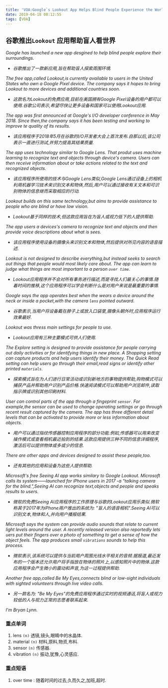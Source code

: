 ```yaml
---
title: 'VOA:Google`s Lookout App Helps Blind People Experience the World'
date: 2019-04-18 08:12:55
tags: [VOA]
---
```


## 谷歌推出`Lookout` 应用帮助盲人看世界

*Google has launched a new app desgined to help blind people explore their surroundings.*
- *谷歌推出了一款新应用,旨在帮助盲人探索周围环境.*

*The free app,called Lookout,is currently available to users in the United States who own a Google Pixel device. The company says it hopes to bring Lookout to more devices and additional countries soon.*
- *这款名为Lookout的免费应用,目前在美国拥有Google Pixel设备的用户都可以使用.谷歌公司表示,希望尽快让更多设备和国家可以使用Lookout应用.*

*The app was first announced at Google's I/O developer conference in May 2018. Since then,the company says it has been testing and working to improve te quality of its results.*
- *该应用程序于2018年5月在谷歌的I/O开发者大会上首次发布.自那以后,该公司表示一直进行测试,并努力提高其结果质量.*

*The app uses technology similar to Google Lens. That produt uses machine learning to recognize text and objects through device's camera. Users can then receive information about or take actions related to the text and recognized objects.*
- *该应用程序所使用的技术与Google Lens类似,Google Lens通过设备上的相机利用机器学习技术来识别文本和物体,然后,用户可以通过接收有关文本和可识别物体的信息继而采取相应的行动.*

*Lookout builds on this same technology,but aims to provide assistance to people who are blind or have low vision.*
- *Lookout基于同样的技术,但这款应用旨在为盲人或视力低下的人提供帮助.*

*The app users a devices's camera to recognize text and objects and then provide voice descriptions about what is sees.*
- *该应用程序使用设备的摄像头来识别文本和物体,然后提供对所见内容的语音描述.*

*Lookout is not designed to describe everything,but instead seeks to search out things that people would most likely care about. The app can learn to judge what things are most important to a person `over time`.*
- *Lookout应用程序并不会对所有事务进行描述,而是寻找人们最关心的事情.随着时间的推移,这个应用程序可以学会判断什么是对用户来说是最重要的事情.*

*Google says the app operates best when the wears a device around the neck or inside a pocket,with the camera `lens` pointed outward.*
- *谷歌表示,当用户将设备戴在脖子上或放入口袋里,摄像头朝外时,应用程序运行效果最好.*

*Lookout was thress main settings for people to use.*
- *Lookout应用有三种主要模式可供人们使用.*

*The Explore setting is designed to provide assistance for people carrying out daily activities or for identifying things in new place. A Shopping setting can capture products and help users identify their money. The Quick Read setting can help users go through their email,read signs or identify other printed `materials`.*
- *探索模式旨在为人们进行日常活动或识别新地方的事物提供帮助,购物模式可以捕获产品并帮助用户识别产品价格.快速阅读模式可以帮助用户浏览邮件,读取指示牌或识别其他印刷材料.*

*User can control parts of the app through a fingeprint `sensor`. For example,the sensor can be used to change operating settings or go through recent result captured by the camera. The app has three different detail levels that can be activated to provide more or less information about objects.*
- *用户可以通过指纹传感器控制应用程序的部分功能.例如,传感器可以用来改变操作模式或查看相机最近拍到的结果.这款应用提供三种不同的信息详细程序,激活后可以提供物体或多或少的信息.*

*There are other apps and devices designed to assist these people,too.*
- *还有其他的应用和设备为这些人提供帮助.*

*Microsoft's free Seeing AI app works similary to Google Lookout. Microsoft calls its system——launched for iPhone users in 2017 -a "talking camera for the blind.",Seeing AI can recognize text,objects and people and speaks results to users.*
- *微软的免费Seeing AI应用程序的工作原理与谷歌的Lookout应用乐类似.微软称其于2017年为iPhone用户推出的系统为: "盲人的语音相机".Seeing AI可以识别文本,物体和人,并向用户播报结果.*

*Microsoft says the system can provide audio sounds that relate to current light levels around the user. A recently released version also reportedly lets uers put their fingers over a photo of something to get a sense of how the object feels. The app produces smail `vibrations` sounds to help this process.*
- *微软表示,该系统可以提供与当前用户周围光线水平相关的音频.据报道,最近发布的一个版本还允许用户将手指放在物体的照片上,以感知照片中的物体.这款应用程序会产生微小的震动和声音,为这一过程提供帮助.*

*Another free app,called Be My Eyes,connects blind or low-sight individuals with sighted volunteers through live video calls.*
- *另一款名为: "Be My Eyes"的免费应用程序通过实时的视频通话,将盲人或视力较低的人与视力正常的志愿者联系起来.*

*I'm Bryan Lynn.*


### 重点单词
1. lens         `(n)`           透镜,镜头,眼睛中的水晶体.
2. material     `(n)`           材料,原料,物资,布料.
3. sensor       `(n)`           传感器.
4. vibration    `(n)`           振动,犹豫,心灵感应.


### 重点短语
1. over time : 随着时间的过去,久而久之,加班,超时.